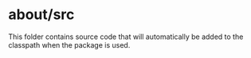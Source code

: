 # about/src

This folder contains source code that will automatically be added to the classpath when
the package is used.
